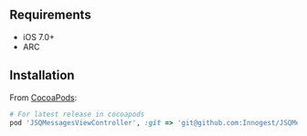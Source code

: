 ## Requirements

* iOS 7.0+
* ARC

## Installation

From [CocoaPods](https://cocoapods.org/):

````ruby
# For latest release in cocoapods
pod 'JSQMessagesViewController', :git => 'git@github.com:Innogest/JSQMessagesViewController.git'
````
